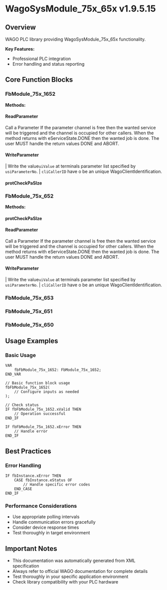 # WagoSysModule_75x_65x v1.9.5.15

## Overview
WAGO PLC library providing WagoSysModule_75x_65x functionality.

**Key Features:**
- Professional PLC integration
- Error handling and status reporting

## Core Function Blocks

### FbModule_75x_1652
**Methods:**

#### ReadParameter
Call a Parameter If the parameter channel is free then the wanted service will be triggered and the channel is occupied for other callers. When the method returns with eServiceState.DONE then the wanted job is done. The user MUST handle the return values DONE and ABORT.

#### WriteParameter
| Write the value``uiValue`` at terminals parameter list specified by ``usiParameterNo``. | ``cliCallerID`` have o be an unique WagoClientIdentification.

#### protCheckPaSIze
### FbModule_75x_652
**Methods:**

#### protCheckPaSIze
#### ReadParameter
Call a Parameter If the parameter channel is free then the wanted service will be triggered and the channel is occupied for other callers. When the method returns with eServiceState.DONE then the wanted job is done. The user MUST handle the return values DONE and ABORT.

#### WriteParameter
| Write the value``uiValue`` at terminals parameter list specified by ``usiParameterNo``. | ``cliCallerID`` have o be an unique WagoClientIdentification.

### FbModule_75x_653
### FbModule_75x_651
### FbModule_75x_650
## Usage Examples

### Basic Usage
```iec
VAR
    fbFbModule_75x_1652: FbModule_75x_1652;
END_VAR

// Basic function block usage
fbFbModule_75x_1652(
    // Configure inputs as needed
);

// Check status
IF fbFbModule_75x_1652.xValid THEN
    // Operation successful
END_IF

IF fbFbModule_75x_1652.xError THEN
    // Handle error
END_IF
```

## Best Practices

### Error Handling
```iec
IF fbInstance.xError THEN
    CASE fbInstance.eStatus OF
        // Handle specific error codes
    END_CASE
END_IF
```

### Performance Considerations
- Use appropriate polling intervals
- Handle communication errors gracefully
- Consider device response times
- Test thoroughly in target environment

## Important Notes

- This documentation was automatically generated from XML specification
- Always refer to official WAGO documentation for complete details
- Test thoroughly in your specific application environment
- Check library compatibility with your PLC hardware

